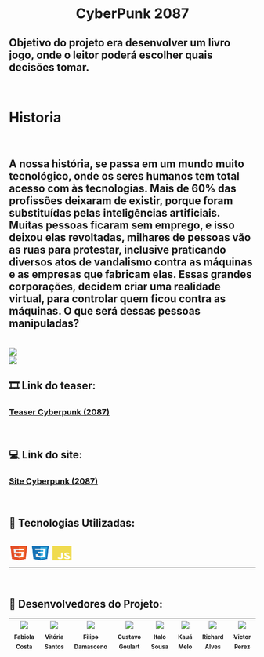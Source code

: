 
<h1 align='center'>CyberPunk 2087</h1>
<h2>Objetivo do projeto era desenvolver um livro jogo, onde o leitor poderá escolher quais decisões tomar.</h2>
<br>
<h1> Historia </h2>
<br>
<h2> A nossa história, se passa em um mundo muito tecnológico, onde os seres humanos tem total acesso com às tecnologias. Mais de 60% das profissões deixaram de existir, porque foram substituídas pelas inteligências artificiais. Muitas pessoas ficaram sem emprego, e isso deixou elas revoltadas, milhares de pessoas vão as ruas para protestar, inclusive praticando diversos atos de vandalismo contra as máquinas e as empresas que fabricam elas. Essas grandes corporações, decidem criar uma realidade virtual, para controlar quem ficou contra as máquinas. O que será dessas pessoas manipuladas? </h2>
<br>
<img align='center' src='https://user-images.githubusercontent.com/110691973/197635915-74df2187-40d4-436b-9076-8476743bb91e.png'/>
<br>
<img align='center' src='https://user-images.githubusercontent.com/110691973/197636055-0897c05d-6c1f-4fa0-a7c6-3a48390e2fc8.png'/>
<br>


<h2>🎞️ Link do teaser:</h2>
<h3>
    <a  href='https://youtu.be/9a3BoxnTelw'>Teaser Cyberpunk (2087)</a>
</h3><br>

<h2>💻 Link do site:</h2>
<h3>
    <a  href='https://fabiolacosta.github.io/Cyberpunk-2022/'>Site Cyberpunk (2087)</a>
</h3><br>

<h2>🚀 Tecnologias Utilizadas:</h2>
<div style="display: inline_block"><br>
  <img align="center" alt="Fabiola-HTML" height="30" width="40" src="https://raw.githubusercontent.com/devicons/devicon/master/icons/html5/html5-original.svg">
  <img align="center" alt="Fabiola-CSS" height="30" width="40" src="https://raw.githubusercontent.com/devicons/devicon/master/icons/css3/css3-original.svg"> 
  <img align="center" alt="Fabiola-Js" height="30" width="40" src="https://raw.githubusercontent.com/devicons/devicon/master/icons/javascript/javascript-plain.svg">
</div>
<hr>

<br>
<h2> 📝 Desenvolvedores do Projeto:</h2>

| [<img src="https://avatars.githubusercontent.com/fabiolacosta" width=115><br><sub>Fabiola Costa</sub>](https://github.com/fabiolacosta) |  [<img src="https://avatars.githubusercontent.com/vitoriacarolsa" width=115><br><sub>Vitória Santos</sub>](https://github.com/vitoriacarolsa) |  [<img src="https://avatars.githubusercontent.com/Lipeh011" width=115><br><sub>Filipe Damasceno</sub>](https://github.com/Lipeh011) | [<img src="https://avatars.githubusercontent.com/goulartgusta" width=115><br><sub>Gustavo Goulart</sub>](https://github.com/goulartgusta) | [<img src="https://avatars.githubusercontent.com/Italo10s" width=115><br><sub>Italo Sousa</sub>](https://github.com/Italo10s) | [<img src="https://avatars.githubusercontent.com/kauaMelo31" width=115><br><sub>Kauã Melo</sub>](https://github.com/kauaMelo31) | [<img src="https://avatars.githubusercontent.com/RichardSaaa" width=115><br><sub>Richard Alves</sub>](https://github.com/RichardSaaa) | [<img src="https://avatars.githubusercontent.com/Victor2Perez" width=115><br><sub>Victor Perez</sub>](https://github.com/Victor2Perez) |
| :---: | :---: | :---: | :---: | :---: | :---: | :---: | :---: | 

